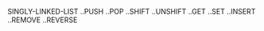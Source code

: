 SINGLY-LINKED-LIST 
..PUSH 
..POP 
..SHIFT 
..UNSHIFT 
..GET 
..SET 
..INSERT 
..REMOVE 
..REVERSE 

